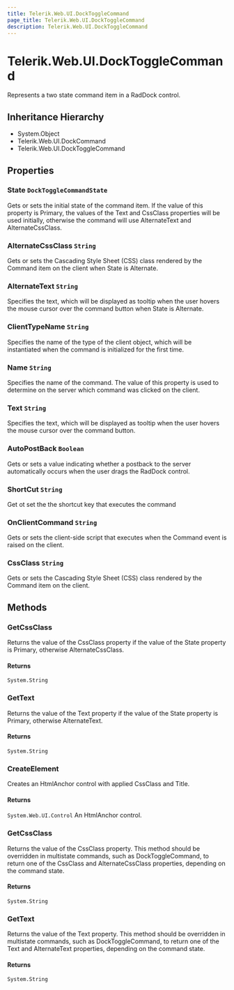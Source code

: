 ```yaml
---
title: Telerik.Web.UI.DockToggleCommand
page_title: Telerik.Web.UI.DockToggleCommand
description: Telerik.Web.UI.DockToggleCommand
---
```


# Telerik.Web.UI.DockToggleCommand

Represents a two state command item in a RadDock control.

## Inheritance Hierarchy

* System.Object
* Telerik.Web.UI.DockCommand
* Telerik.Web.UI.DockToggleCommand

## Properties

###  State `DockToggleCommandState`

Gets or sets the initial state of the command item. If the value of this property
            is Primary, the values of the Text and CssClass properties will be used initially,
            otherwise the command will use AlternateText and AlternateCssClass.

###  AlternateCssClass `String`

Gets or sets the Cascading Style Sheet (CSS) class rendered by the Command item
            on the client when State is Alternate.

###  AlternateText `String`

Specifies the text, which will be displayed as tooltip when the user
            hovers the mouse cursor over the command button when State is Alternate.

###  ClientTypeName `String`

Specifies the name of the type of the client object, which 
            will be instantiated when the command is initialized for the first time.

###  Name `String`

Specifies the name of the command. The value of this property is used 
            to determine on the server which command was clicked on the client.

###  Text `String`

Specifies the text, which will be displayed as tooltip when the user
            hovers the mouse cursor over the command button.

###  AutoPostBack `Boolean`

Gets or sets a value indicating whether a postback to the server 
            automatically occurs when the user drags the RadDock control.

###  ShortCut `String`

Get ot set the the shortcut key that executes the command

###  OnClientCommand `String`

Gets or sets the client-side script that executes when the Command event is raised
            on the client.

###  CssClass `String`

Gets or sets the Cascading Style Sheet (CSS) class rendered by the Command item
            on the client.

## Methods

###  GetCssClass

Returns the value of the CssClass property if the value of the State 
            property is Primary, otherwise AlternateCssClass.

#### Returns

`System.String` 

###  GetText

Returns the value of the Text property if the value of the State property is
            Primary, otherwise AlternateText.

#### Returns

`System.String` 

###  CreateElement

Creates an HtmlAnchor control with applied CssClass and Title.

#### Returns

`System.Web.UI.Control` An HtmlAnchor control.

###  GetCssClass

Returns the value of the CssClass property. This method should be overridden
            in multistate commands, such as DockToggleCommand, to return one of the 
            CssClass and AlternateCssClass properties, depending on the command state.

#### Returns

`System.String` 

###  GetText

Returns the value of the Text property. This method should be overridden
            in multistate commands, such as DockToggleCommand, to return one of the 
            Text and AlternateText properties, depending on the command state.

#### Returns

`System.String` 

